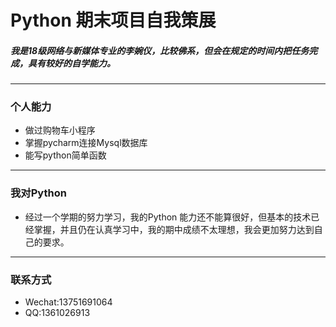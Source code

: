 # Python 期末项目自我策展

##### 我是18级网络与新媒体专业的李婉仪，比较佛系，但会在规定的时间内把任务完成，具有较好的自学能力。


---
### 个人能力
- 做过购物车小程序
- 掌握pycharm连接Mysql数据库
- 能写python简单函数

---

### 我对Python
- 经过一个学期的努力学习，我的Python 能力还不能算很好，但基本的技术已经掌握，并且仍在认真学习中，我的期中成绩不太理想，我会更加努力达到自己的要求。

---
### 联系方式
- Wechat:13751691064
- QQ:1361026913
